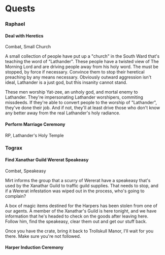 # Quests

### Raphael

#### Deal with Heretics
Combat, Small Church

A small collection of people have put up a "church" in the South Ward that's teaching the word of "Lathander". These people have a twisted view of The Morning Lord and are driving people away from his holy word. The must be stopped, by force if necessary. Convince them to stop their heretical preaching by any means necessary. Obviously outward aggression isn't ideal, Lathander is a just god, but this insanity cannot stand.

These men worship Yat-zee, an unholy god, and mortal enemy to Lathander. They're impersonating Lathander worshipers, commiting missdeeds. If they're able to convert people to the worship of "Lathander", they've done their job. And if not, they'll at least drive those who don't know any better away from the real Lathander's holy radiance. 

#### Perform Marriage Ceremony
RP, Lathander's Holy Temple



### Tograx

#### Find Xanathar Guild Wererat Speakeasy
Combat, Speakeasy

Mirt informs the group that a scurry of Wererat have a speakeasy that's used by the Xanathar Guild to traffic guild supplies. That needs to stop, and if a Wererat infestation was wiped out in the process, who's going to complain?

A box of magic items destined for the Harpers has been stolen from one of our agents. A member of the Xanathar's Guild is here tonight, and we have information that he's headed to check on the goods after leaving here. Follow him, find the speakeasy, clear them out and get our stuff back.

Once you have the crate, bring it back to Trollskull Manor, I'll wait for you there. Make sure you're not followed.

#### Harper Induction Ceremony